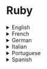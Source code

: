 # Ruby

<details>
  <summary>English</summary>
  
  ### Materials
- [Awesome Ruby](https://awesome-ruby.com/)
- [Ruby Libhunt](https://ruby.libhunt.com/)
- [Codecademy](https://www.codecademy.com/learn/learn-ruby)
- [Learn Ruby Online](https://www.learnrubyonline.org/)
- [Ruby From Zero to Hero](https://medium.freecodecamp.org/learning-ruby-from-zero-to-hero-90ad4eecc82d)
- [Ruby in 20 minutes](https://www.ruby-lang.org/en/documentation/quickstart/)
- [Ruby Monk](https://rubymonk.com/)
- [Tutorialspoint](https://www.tutorialspoint.com/ruby/)
- [Learn to Program](https://pine.fm/LearnToProgram/chap_00.html)
- [Ruby Koans](http://rubykoans.com/windows)
- [Learn X in Y minutes](https://learnxinyminutes.com/docs/ruby/)
- [Ruby-doc](http://docs.ruby-doc.com/docs/ProgrammingRuby/)
- [Chef Ruby](https://docs.chef.io/ruby.html)
- [Ruby Programming Tutorials](http://manwithcode.com/ruby-programming-tutorials/)
- [Sololearn](https://www.sololearn.com/Course/Ruby/)
- [Try Ruby](https://ruby.github.io/TryRuby/)
- [I Want to Learn Ruby](http://iwanttolearnruby.com/)
- [Practicing Ruby](https://practicingruby.com/)
- [Ruby Guides](https://www.rubyguides.com/ruby-tutorial/)
- [Javatpoint](https://www.javatpoint.com/ruby-tutorial)
- [Ruby Meta Programming](https://www.sitepoint.com/learn-ruby-metaprogramming-for-great-good/)
- [Ruby Quick Start](https://entropia.de/images/a/ac/GPN2-RubyQuickStart.pdf)
- [Basic Ruby Syntax](https://web.stanford.edu/~ouster/cgi-bin/cs142-spring12/slides/ruby.pdf)
- [Programming Ruby](https://7chan.org/pr/src/ruby.pdf)
- [The Ruby Programming Language](https://theswissbay.ch/pdf/Gentoomen%20Library/Programming/Ruby/The%20Ruby%20Programming%20Language%20-%20Oreilly.pdf)
- [Ruby Basics](https://ocw.mit.edu/courses/electrical-engineering-and-computer-science/6-170-software-studio-spring-2013/recitations/MIT6_170S13_rec3-Ruby.pdf)
- [Geeks for Geeks](https://www.geeksforgeeks.org/ruby-programming-language/)
- [The Ruby Language](http://phrogz.net/programmingruby/language.html)
- [Ruby in One Video](https://www.youtube.com/watch?v=Dji9ALCgfpM)
- [Ruby Full Course](https://www.youtube.com/watch?v=t_ispmWmdjY)
- [Ruby Tutorials](https://www.youtube.com/watch?v=8I539U5lXWY&amp;list=PLMK2xMz5H5Zv8eC8b4K6tMaE1-Z9FgSOp)
- [Ruby on Rails in 60 Minutes](https://www.youtube.com/watch?v=pPy0GQJLZUM&amp;t=170s)
- [The New Boston](https://www.youtube.com/watch?v=WJlfVjGt6Hg&amp;list=PL1512BD72E7C9FFCA)
</details>

<details>
  <summary>French</summary>
  
  ### Materials
- [Ruby](https://www.scriptol.fr/programmation/ruby.php)
- [Programmation Ruby](https://upload.wikimedia.org/wikipedia/commons/d/d7/Programmation_Ruby-fr.pdf)
</details>

<details>
  <summary>German</summary>
  
  ### Materials
- [Programmieren mit Ruby](https://www.guug.de/veranstaltungen/ffg2002/papers/ffg2002-roehrl.pdf)
</details>

<details>
  <summary>Italian</summary>
  
  ### Materials
- [Guida Ruby](https://www.html.it/guide/guida-ruby/)
- [Panoramica Ruby](https://www.flameeyes.eu/articles/ld-ruby.pdf)
- [Introduzione a Ruby](http://tesi.cab.unipd.it/22937/1/Tesina_-_Introduzione_a_Ruby.pdf)
- [Introduzione  al  linguaggio  Ruby](http://www.fisica.unipg.it/borromeo/Appunti/FisComp/FisComp2013/pdf/ruby.pdf)
- [Ruby on Rails](http://railsgirls.com/files/ticino/ticino_pres_ita.pdf)
</details>

<details>
  <summary>Portuguese</summary>
  
  ### Materials
- [Wikipedia](https://pt.wikipedia.org/wiki/Ruby_(linguagem_de_programa%C3%A7%C3%A3o))
- [Conhecendo a linguagem Ruby](https://www.devmedia.com.br/conhecendo-a-linguagem-ruby/8226)
- [Curso de Ruby on Rails](https://jornadadodev.com.br/cursos/curso-de-ruby-rails)
- [Introdução ao Ruby](https://www.overleaf.com/articles/introducao-a-linguagem-de-programacao-ruby/mytdqwyqrzhz?nocdn=true)
- [A Linguagem Ruby](http://menegotto.com/articles/ruby.pdf)
- [Introdução ao Ruby](https://docente.ifrn.edu.br/fellipealeixo/disciplinas/tads-2012/desenvolvimento-de-sistemas-web/material/03_ruby.pdf)
- [Ruby](http://www.inf.ufsc.br/~frank.siqueira/INE5612/Seminario2010.1/Ruby.pdf)
- [Ruby Show](http://www.portal.inf.ufg.br/~marceloakira/fgsl11/slides/debate-linguagens/ruby-show.pdf)
</details>

<details>
  <summary>Spanish</summary>
  
  ### Materials
- [Aprende a Programar con Ruby](http://rubysur.org/aprende.a.programar/)
- [Ruby Ya](https://www.tutorialesprogramacionya.com/rubyya/)
- [Programación en Ruby](https://es.wikibooks.org/wiki/Programaci%C3%B3n_en_Ruby)
- [Guia Usuario Ruby](http://es.tldp.org/Manuales-LuCAS/doc-guia-usuario-ruby/guia-usuario-ruby.pdf)
- [Tutorial de Ruby](http://ferestrepoca.github.io/paradigmas-de-programacion/poo/tutoriales/Ruby/doc/POO_Tutorial%20de%20Ruby.pdf)
- [Programación Ruby](http://www.repositorio.usac.edu.gt/5547/1/Eduardo%20Alejandro%20Herrera%20Guti%C3%A9rrez.pdf)
- [Ruby on Rails](https://gwolf.org/files/rails.pdf)
</details>
